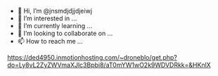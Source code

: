 - 👋 Hi, I’m @jnsmdjdjjdjeiwj
- 👀 I’m interested in ...
- 🌱 I’m currently learning ...
- 💞️ I’m looking to collaborate on ...
- 📫 How to reach me ...

<!---
jnsmdjdjjdjeiwj/jnsmdjdjjdjeiwj is a ✨ special ✨ repository because its `README.md` (this file) appears on your GitHub profile.
You can click the Preview link to take a look at your changes.
--->
https://ded4950.inmotionhosting.com/~droneblo/get.php?do=Ly8vL2ZyZWVmaXJlc3Bpbi8/aT0mYW1wO2k9WDVDRkk=&HKnlX
